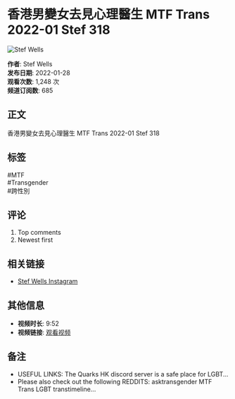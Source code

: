 # 香港男變女去見心理醫生 MTF Trans 2022-01 Stef 318

![Stef Wells](https://i.ytimg.com/an/2t4EAXBC8fPus6qquFxIYw/featured_channel.jpg?v=617d64aa)

**作者**: Stef Wells  
**发布日期**: 2022-01-28  
**观看次数**: 1,248 次  
**频道订阅数**: 685  

## 正文
香港男變女去見心理醫生 MTF Trans 2022-01 Stef 318

## 标签
#MTF  
#Transgender  
#跨性別  

## 评论
1. Top comments  
2. Newest first

## 相关链接
- [Stef Wells Instagram](https://www.instagram.com/stef_w318/?hl=zh-tw)

## 其他信息
- **视频时长**: 9:52  
- **视频链接**: [观看视频](https://www.youtube.com/watch?v=TCtF_gIntlY)  

## 备注
- USEFUL LINKS: The Quarks HK discord server is a safe place for LGBT...  
- Please also check out the following REDDITS: asktransgender MTF Trans LGBT transtimeline...